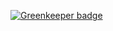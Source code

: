 
[![Greenkeeper badge](https://badges.greenkeeper.io/bendrucker/simple-stream-example.svg)](https://greenkeeper.io/)
